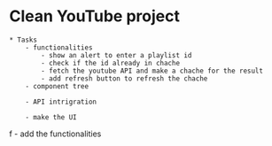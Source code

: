# Clean YouTube project
    * Tasks
        - functionalities
            - show an alert to enter a playlist id
            - check if the id already in chache
            - fetch the youtube API and make a chache for the result
            - add refresh button to refresh the chache 
        - component tree
            
        - API intrigration

        - make the UI

f        - add the functionalities
        

